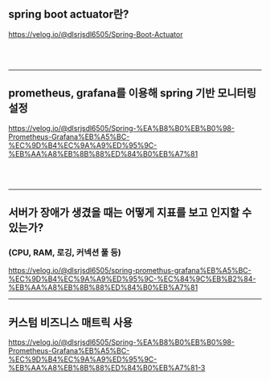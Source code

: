 ## spring boot actuator란?

<a href="https://velog.io/@dlsrjsdl6505/Spring-Boot-Actuator" target="_blank"> https://velog.io/@dlsrjsdl6505/Spring-Boot-Actuator </a>

<br><br>
****

## prometheus, grafana를 이용해 spring 기반 모니터링 설정
<a href="https://velog.io/@dlsrjsdl6505/Spring-%EA%B8%B0%EB%B0%98-Prometheus-Grafana%EB%A5%BC-%EC%9D%B4%EC%9A%A9%ED%95%9C-%EB%AA%A8%EB%8B%88%ED%84%B0%EB%A7%81" target="_blank"> https://velog.io/@dlsrjsdl6505/Spring-%EA%B8%B0%EB%B0%98-Prometheus-Grafana%EB%A5%BC-%EC%9D%B4%EC%9A%A9%ED%95%9C-%EB%AA%A8%EB%8B%88%ED%84%B0%EB%A7%81 </a>

<br><br>
****
## 서버가 장애가 생겼을 때는 어떻게 지표를 보고 인지할 수 있는가?
### (CPU, RAM, 로깅, 커넥션 풀 등)

<a href="https://velog.io/@dlsrjsdl6505/spring-promethus-grafana%EB%A5%BC-%EC%9D%B4%EC%9A%A9%ED%95%9C-%EC%84%9C%EB%B2%84-%EB%AA%A8%EB%8B%88%ED%84%B0%EB%A7%81" target="_blank"> https://velog.io/@dlsrjsdl6505/spring-promethus-grafana%EB%A5%BC-%EC%9D%B4%EC%9A%A9%ED%95%9C-%EC%84%9C%EB%B2%84-%EB%AA%A8%EB%8B%88%ED%84%B0%EB%A7%81 </a>  

****
## 커스텀 비즈니스 매트릭 사용

<a href="https://velog.io/@dlsrjsdl6505/Spring-%EA%B8%B0%EB%B0%98-Prometheus-Grafana%EB%A5%BC-%EC%9D%B4%EC%9A%A9%ED%95%9C-%EB%AA%A8%EB%8B%88%ED%84%B0%EB%A7%81-3" target="_blank"> https://velog.io/@dlsrjsdl6505/Spring-%EA%B8%B0%EB%B0%98-Prometheus-Grafana%EB%A5%BC-%EC%9D%B4%EC%9A%A9%ED%95%9C-%EB%AA%A8%EB%8B%88%ED%84%B0%EB%A7%81-3 </a>